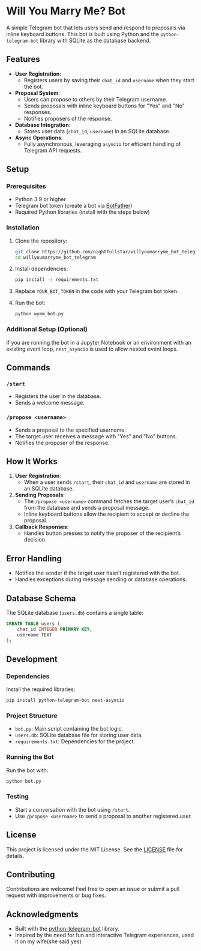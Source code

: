 # Will You Marry Me? Bot

A simple Telegram bot that lets users send and respond to proposals via inline keyboard buttons. This bot is built using Python and the `python-telegram-bot` library with SQLite as the database backend.

## Features

- **User Registration**:
  - Registers users by saving their `chat_id` and `username` when they start the bot.
- **Proposal System**:
  - Users can propose to others by their Telegram username.
  - Sends proposals with inline keyboard buttons for "Yes" and "No" responses.
  - Notifies proposers of the response.
- **Database Integration**:
  - Stores user data (`chat_id`, `username`) in an SQLite database.
- **Async Operations**:
  - Fully asynchronous, leveraging `asyncio` for efficient handling of Telegram API requests.

## Setup

### Prerequisites

- Python 3.9 or higher
- Telegram bot token (create a bot via [BotFather](https://core.telegram.org/bots#botfather))
- Required Python libraries (install with the steps below)

### Installation

1. Clone the repository:
   ```bash
   git clone https://github.com/nightfullstar/willyoumarryme_bot_telegram.git
   cd willyoumarryme_bot_telegram
   ```

2. Install dependencies:
   ```bash
   pip install -r requirements.txt
   ```

3. Replace `YOUR_BOT_TOKEN` in the code with your Telegram bot token.

4. Run the bot:
   ```bash
   python wymm_bot.py
   ```

### Additional Setup (Optional)

If you are running the bot in a Jupyter Notebook or an environment with an existing event loop, `nest_asyncio` is used to allow nested event loops.

## Commands

### `/start`
- Registers the user in the database.
- Sends a welcome message.

### `/propose <username>`
- Sends a proposal to the specified username.
- The target user receives a message with "Yes" and "No" buttons.
- Notifies the proposer of the response.

## How It Works

1. **User Registration**:
   - When a user sends `/start`, their `chat_id` and `username` are stored in an SQLite database.
2. **Sending Proposals**:
   - The `/propose <username>` command fetches the target user’s `chat_id` from the database and sends a proposal message.
   - Inline keyboard buttons allow the recipient to accept or decline the proposal.
3. **Callback Responses**:
   - Handles button presses to notify the proposer of the recipient’s decision.

## Error Handling

- Notifies the sender if the target user hasn’t registered with the bot.
- Handles exceptions during message sending or database operations.

## Database Schema

The SQLite database (`users.db`) contains a single table:

```sql
CREATE TABLE users (
    chat_id INTEGER PRIMARY KEY,
    username TEXT
);
```

## Development

### Dependencies

Install the required libraries:

```bash
pip install python-telegram-bot nest-asyncio
```

### Project Structure

- `bot.py`: Main script containing the bot logic.
- `users.db`: SQLite database file for storing user data.
- `requirements.txt`: Dependencies for the project.

### Running the Bot

Run the bot with:

```bash
python bot.py
```

### Testing

- Start a conversation with the bot using `/start`.
- Use `/propose <username>` to send a proposal to another registered user.

## License

This project is licensed under the MIT License. See the [LICENSE](LICENSE) file for details.

## Contributing

Contributions are welcome! Feel free to open an issue or submit a pull request with improvements or bug fixes.

## Acknowledgments

- Built with the [python-telegram-bot](https://python-telegram-bot.org/) library.
- Inspired by the need for fun and interactive Telegram experiences, used it on my wife(she said yes)

